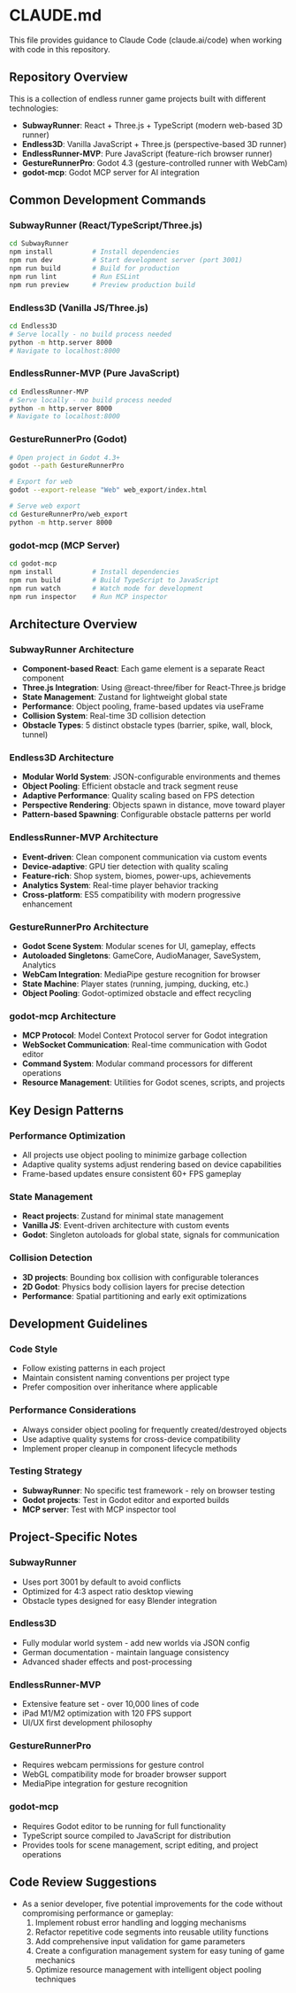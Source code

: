 # CLAUDE.md

This file provides guidance to Claude Code (claude.ai/code) when working with code in this repository.

## Repository Overview

This is a collection of endless runner game projects built with different technologies:

- **SubwayRunner**: React + Three.js + TypeScript (modern web-based 3D runner)
- **Endless3D**: Vanilla JavaScript + Three.js (perspective-based 3D runner)
- **EndlessRunner-MVP**: Pure JavaScript (feature-rich browser runner)
- **GestureRunnerPro**: Godot 4.3 (gesture-controlled runner with WebCam)
- **godot-mcp**: Godot MCP server for AI integration

## Common Development Commands

### SubwayRunner (React/TypeScript/Three.js)
```bash
cd SubwayRunner
npm install          # Install dependencies
npm run dev          # Start development server (port 3001)
npm run build        # Build for production
npm run lint         # Run ESLint
npm run preview      # Preview production build
```

### Endless3D (Vanilla JS/Three.js)
```bash
cd Endless3D
# Serve locally - no build process needed
python -m http.server 8000
# Navigate to localhost:8000
```

### EndlessRunner-MVP (Pure JavaScript)
```bash
cd EndlessRunner-MVP
# Serve locally - no build process needed
python -m http.server 8000
# Navigate to localhost:8000
```

### GestureRunnerPro (Godot)
```bash
# Open project in Godot 4.3+
godot --path GestureRunnerPro

# Export for web
godot --export-release "Web" web_export/index.html

# Serve web export
cd GestureRunnerPro/web_export
python -m http.server 8000
```

### godot-mcp (MCP Server)
```bash
cd godot-mcp
npm install          # Install dependencies
npm run build        # Build TypeScript to JavaScript
npm run watch        # Watch mode for development
npm run inspector    # Run MCP inspector
```

## Architecture Overview

### SubwayRunner Architecture
- **Component-based React**: Each game element is a separate React component
- **Three.js Integration**: Using @react-three/fiber for React-Three.js bridge
- **State Management**: Zustand for lightweight global state
- **Performance**: Object pooling, frame-based updates via useFrame
- **Collision System**: Real-time 3D collision detection
- **Obstacle Types**: 5 distinct obstacle types (barrier, spike, wall, block, tunnel)

### Endless3D Architecture
- **Modular World System**: JSON-configurable environments and themes
- **Object Pooling**: Efficient obstacle and track segment reuse
- **Adaptive Performance**: Quality scaling based on FPS detection
- **Perspective Rendering**: Objects spawn in distance, move toward player
- **Pattern-based Spawning**: Configurable obstacle patterns per world

### EndlessRunner-MVP Architecture
- **Event-driven**: Clean component communication via custom events
- **Device-adaptive**: GPU tier detection with quality scaling
- **Feature-rich**: Shop system, biomes, power-ups, achievements
- **Analytics System**: Real-time player behavior tracking
- **Cross-platform**: ES5 compatibility with modern progressive enhancement

### GestureRunnerPro Architecture
- **Godot Scene System**: Modular scenes for UI, gameplay, effects
- **Autoloaded Singletons**: GameCore, AudioManager, SaveSystem, Analytics
- **WebCam Integration**: MediaPipe gesture recognition for browser
- **State Machine**: Player states (running, jumping, ducking, etc.)
- **Object Pooling**: Godot-optimized obstacle and effect recycling

### godot-mcp Architecture
- **MCP Protocol**: Model Context Protocol server for Godot integration
- **WebSocket Communication**: Real-time communication with Godot editor
- **Command System**: Modular command processors for different operations
- **Resource Management**: Utilities for Godot scenes, scripts, and projects

## Key Design Patterns

### Performance Optimization
- All projects use object pooling to minimize garbage collection
- Adaptive quality systems adjust rendering based on device capabilities
- Frame-based updates ensure consistent 60+ FPS gameplay

### State Management
- **React projects**: Zustand for minimal state management
- **Vanilla JS**: Event-driven architecture with custom events
- **Godot**: Singleton autoloads for global state, signals for communication

### Collision Detection
- **3D projects**: Bounding box collision with configurable tolerances
- **2D Godot**: Physics body collision layers for precise detection
- **Performance**: Spatial partitioning and early exit optimizations

## Development Guidelines

### Code Style
- Follow existing patterns in each project
- Maintain consistent naming conventions per project type
- Prefer composition over inheritance where applicable

### Performance Considerations
- Always consider object pooling for frequently created/destroyed objects
- Use adaptive quality systems for cross-device compatibility
- Implement proper cleanup in component lifecycle methods

### Testing Strategy
- **SubwayRunner**: No specific test framework - rely on browser testing
- **Godot projects**: Test in Godot editor and exported builds
- **MCP server**: Test with MCP inspector tool

## Project-Specific Notes

### SubwayRunner
- Uses port 3001 by default to avoid conflicts
- Optimized for 4:3 aspect ratio desktop viewing
- Obstacle types designed for easy Blender integration

### Endless3D
- Fully modular world system - add new worlds via JSON config
- German documentation - maintain language consistency
- Advanced shader effects and post-processing

### EndlessRunner-MVP
- Extensive feature set - over 10,000 lines of code
- iPad M1/M2 optimization with 120 FPS support
- UI/UX first development philosophy

### GestureRunnerPro
- Requires webcam permissions for gesture control
- WebGL compatibility mode for broader browser support
- MediaPipe integration for gesture recognition

### godot-mcp
- Requires Godot editor to be running for full functionality
- TypeScript source compiled to JavaScript for distribution
- Provides tools for scene management, script editing, and project operations

## Code Review Suggestions

- As a senior developer, five potential improvements for the code without compromising performance or gameplay:
  1. Implement robust error handling and logging mechanisms
  2. Refactor repetitive code segments into reusable utility functions
  3. Add comprehensive input validation for game parameters
  4. Create a configuration management system for easy tuning of game mechanics
  5. Optimize resource management with intelligent object pooling techniques